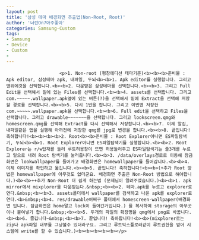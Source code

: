 ```yaml
---
layout: post
title: '삼성 테마 배경화면 추출법(Non-Root, Root)'
author: '너란On7아주좋아'
categories: Samsung-Custom
tags:
- Samsung
- Device
- Custom
-
---
```



<script> location.href='https://cafe.naver.com/develoid/779292' ; </script>


















						<p>1. Non-root (평창에디션 테마기준)<b><b><b>준비물 : Apk editor, 삼성테마 apk, 내파일, 두뇌<b><b>1. Apk editor를 실행합니다. 그리고 맨위에것을 선택합니다.<b><b>2. 다운받은 삼성테마를 선택합니다.<b><b>3. 그리고 Full Edit을 선택해서 밑에 있는 Files를 선택합니다.<b><b>4. assets를 선택합니다. 그리고 com.~~~~~.wallpaper.apk옆에 있는 버튼(?)을 선택해서 밑에 Extract을 선택해 저장할 경로를 선택합니다.<b><b>5. 다시 1번을 합니다. 그리고 이번엔 저장한 com.~~~~~.wallpaper.apk을 선택합니다.<b><b>6. Full edit을 선택하고 Files을 선택합니다. 그리고 drawable~~~~~~~을 선택합니다. 그리고 lookscreen.qmg와 homescreen.qmg를 선택해 Extract를 다시 선택해서 저장합니다.<b><b>7. 이제 알집, 내파일같은 앱을 실행해 아까전에 저장한 qmg를 jpg로 변경을 합니다.<b><b>8. 끝입니다! 축하합니다!<b><b><b><b>2. Root<b><b>준비물 : Root Explorer아니면 ES파일탐색기, 두뇌<b><b>1. Root Explorer아니면 ES파일탐색기를 실행합니다.<b><b>2. Root Explorer는 r/w탑재를 눌러 루트허용창이 뜨면 허용눌러주고 ES파일탐색기는 줄3개를 누르고 밑으로 내려 Root 탐색기를 눌러줍니다.<b><b>3. /data/overlays경로로 이동해 잠금화면은 lookwallpaper를 들어가고 배경화면은 homewallpaper를 들어갑니다.<b><b>4. 이제 이미지를 확인하고 옮깁니다.<b><b>5. 끝입니다! 축하합니다!<b><b>(+추가 Root 방법은 homewallpaper에 아무것도 없더군요. 배경화면 추출은 Non-Root 방법으로 해야합니다.)<b><b>++추가 Non-Root 더 쉽게 하는법 (문제님이 알려주셨습니다.)<b><b>1. apk mirror에서 mixplorer를 다운받는다.&nbsp;<b><b>2. 테마.apk를 누르고 explorer로 연다.&nbsp;<b><b>3. assets폴더에서 wallpaper를 검색하고 나온 apk를 explorer로 연다.<b>&nbsp;<b>4. res/drawable어쩌구 폴더에서 homescreen-wallpaper(배경화면 입니다. 잠금화면은 home말고 lock이 들어간거입니다.) 를 복사하여 storage의 아무곳이나 붙여넣기 합니다.&nbsp;<b><b>5. 두개의 파일의 확장명을 qmg에서 png로 바꿉니다.<b><b>6. 즐깁니다~&nbsp;<b><b>7. 끝입니다! 축하합니다!<b><b>(mixplorer로는 zip나 apk파일 내부를 그냥볼수 있더라구요. 그리고 루트익스플로러같이 루트권한을 얻어 시스템에 write를 할 수 있습니다.)<b><b><b><b><b></p>
